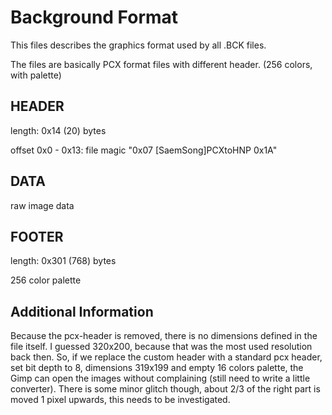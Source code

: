 Background Format
=================

This files describes the graphics format used by all .BCK files.

The files are basically PCX format files with different header.
(256 colors, with palette)

HEADER
------

length: 0x14 (20) bytes

offset 0x0 - 0x13: file magic "0x07 [SaemSong]PCXtoHNP 0x1A"

DATA
----

raw image data

FOOTER
------

length: 0x301 (768) bytes

256 color palette

Additional Information
----------------------

Because the pcx-header is removed, there is no dimensions defined in the file
itself. I guessed 320x200, because that was the most used resolution back then.
So, if we replace the custom header with a standard pcx header, set bit depth
to 8, dimensions 319x199 and empty 16 colors palette, the Gimp can open the
images without complaining (still need to write a little converter).
There is some minor glitch though, about 2/3 of the right part is moved 1 pixel
upwards, this needs to be investigated.
